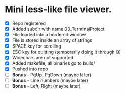 # Mini less-like file viewer.

- [x] Repo registered
- [x] Added subdir with name 03_TerminalProject
- [x] File loaded into a bordered window
- [x] File is stored inside an array of strings
- [x] SPACE key for scrolling
- [x] ESC key for quitting (temporarily doing it through Q)
- [x] Widechars are not supported
- [x] Added makefile, all binaries go to build/
- [x] Pushed into repo
- [ ] **Bonus** - PgUp, PgDown (maybe later)
- [ ] **Bonus** - Line numbers (maybe later)
- [ ] **Bonus** - Left, Right (maybe later)
